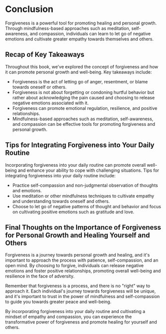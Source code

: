 Conclusion
==========

Forgiveness is a powerful tool for promoting healing and personal growth. Through mindfulness-based approaches such as meditation, self-awareness, and compassion, individuals can learn to let go of negative emotions and cultivate greater empathy towards themselves and others.

Recap of Key Takeaways
----------------------

Throughout this book, we've explored the concept of forgiveness and how it can promote personal growth and well-being. Key takeaways include:

* Forgiveness is the act of letting go of anger, resentment, or blame towards oneself or others.
* Forgiveness is not about forgetting or condoning hurtful behavior but rather about acknowledging the pain caused and choosing to release negative emotions associated with it.
* Forgiveness can promote emotional regulation, resilience, and positive relationships.
* Mindfulness-based approaches such as meditation, self-awareness, and compassion can be effective tools for promoting forgiveness and personal growth.

Tips for Integrating Forgiveness into Your Daily Routine
--------------------------------------------------------

Incorporating forgiveness into your daily routine can promote overall well-being and enhance your ability to cope with challenging situations. Tips for integrating forgiveness into your daily routine include:

* Practice self-compassion and non-judgmental observation of thoughts and emotions.
* Use meditation or other mindfulness techniques to cultivate empathy and understanding towards oneself and others.
* Choose to let go of negative patterns of thought and behavior and focus on cultivating positive emotions such as gratitude and love.

Final Thoughts on the Importance of Forgiveness for Personal Growth and Healing Yourself and Others
---------------------------------------------------------------------------------------------------

Forgiveness is a journey towards personal growth and healing, and it's important to approach the process with patience, self-compassion, and an open mind. By choosing to forgive, individuals can release negative emotions and foster positive relationships, promoting overall well-being and resilience in the face of adversity.

Remember that forgiveness is a process, and there is no "right" way to approach it. Each individual's journey towards forgiveness will be unique, and it's important to trust in the power of mindfulness and self-compassion to guide you towards greater peace and well-being.

By incorporating forgiveness into your daily routine and cultivating a mindset of empathy and compassion, you can experience the transformative power of forgiveness and promote healing for yourself and others.
